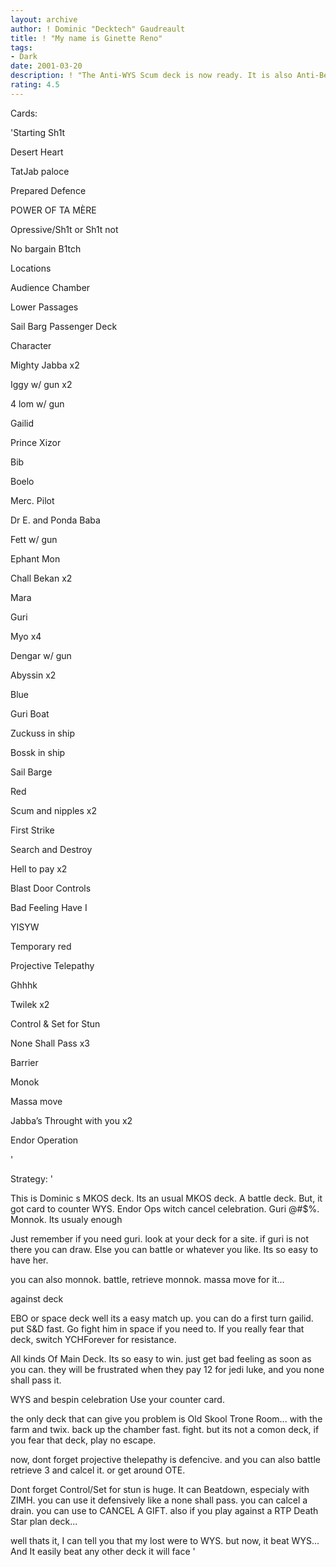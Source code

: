 ```yaml
---
layout: archive
author: ! Dominic "Decktech" Gaudreault
title: ! "My name is Ginette Reno"
tags:
- Dark
date: 2001-03-20
description: ! "The Anti-WYS Scum deck is now ready. It is also Anti-Bespin Celebration. The 2 deck that are good... all the other LS deck will always suck anyways..."
rating: 4.5
---
```

Cards: 

'Starting Sh1t


Desert Heart

TatJab paloce

Prepared Defence

POWER OF TA MÈRE

Opressive/Sh1t or Sh1t not

No bargain B1tch


Locations 


Audience Chamber 

Lower Passages 

Sail Barg Passenger Deck 


Character


Mighty Jabba x2

Iggy w/ gun x2 

4 lom w/ gun

Gailid 

Prince Xizor 

Bib 

Boelo 

Merc. Pilot 

Dr E. and Ponda Baba 

Fett w/ gun 

Ephant Mon 

Chall Bekan x2

Mara 

Guri 

Myo x4

Dengar w/ gun 

Abyssin x2 


Blue


Guri Boat

Zuckuss in ship

Bossk in ship 

Sail Barge


Red


Scum and nipples x2 

First Strike 

Search and Destroy 

Hell to pay x2

Blast Door Controls

Bad Feeling Have I

YISYW


Temporary red


Projective Telepathy 

Ghhhk

Twilek x2

Control & Set for Stun 

None Shall Pass x3 

Barrier 

Monok

Massa move

Jabba&#8217;s Throught with you x2

Endor Operation

'

Strategy: '

This is Dominic s MKOS deck. Its an usual MKOS deck. A battle deck. But, it got card to counter WYS. Endor Ops witch cancel celebration. Guri @#$%. Monnok. Its usualy enough


Just remember if you need guri. look at your deck for a site. if guri is not there you can draw. Else you can battle or whatever you like. Its so easy to have her.


you can also monnok. battle, retrieve monnok. massa move for it...


against deck


EBO or space deck well its a easy match up. you can do a first turn gailid. put S&D fast. Go fight him in space if you need to. If you really fear that deck, switch YCHForever for resistance.


All kinds Of Main Deck. Its so easy to win. just get bad feeling as soon as you can. they will be frustrated when they pay 12 for jedi luke, and you none shall pass it.


WYS and bespin celebration Use your counter card.


the only deck that can give you problem is Old Skool Trone Room... with the farm and twix. back up the chamber fast. fight. but its not a comon deck, if you fear that deck, play no escape.



now, dont forget projective thelepathy is defencive. and you can also battle retrieve 3 and calcel it. or get around OTE.


Dont forget Control/Set for stun is huge. It can Beatdown, especialy with ZIMH. you can use it defensively like a none shall pass. you can calcel a drain. you can use to CANCEL A GIFT. also if you play against a RTP Death Star plan deck...


well thats it, I can tell you that my lost were to WYS. but now, it beat WYS... And It easily beat any other deck it will face  '